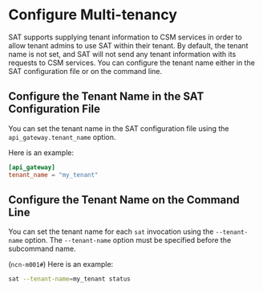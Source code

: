 # Configure Multi-tenancy

SAT supports supplying tenant information to CSM services in order to allow
tenant admins to use SAT within their tenant. By default, the tenant name is
not set, and SAT will not send any tenant information with its requests to
CSM services. You can configure the tenant name either in the SAT configuration
file or on the command line.

## Configure the Tenant Name in the SAT Configuration File

You can set the tenant name in the SAT configuration file using the
`api_gateway.tenant_name` option.

Here is an example:

```toml
[api_gateway]
tenant_name = "my_tenant"
```

## Configure the Tenant Name on the Command Line

You can set the tenant name for each `sat` invocation using the `--tenant-name`
option. The `--tenant-name` option must be specified before the subcommand
name.

(`ncn-m001#`) Here is an example:

```bash
sat --tenant-name=my_tenant status
```

